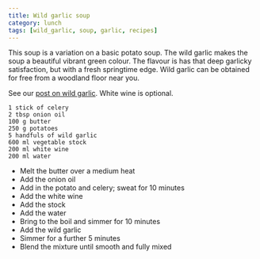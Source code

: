 ```yaml
---
title: Wild garlic soup
category: lunch
tags: [wild_garlic, soup, garlic, recipes]
---
```

This soup is a variation on a basic potato soup. The wild garlic makes the soup a beautiful vibrant green colour. The flavour is has that deep garlicky satisfaction, but with a fresh springtime edge. Wild garlic can be obtained for free from a woodland floor near you. 

See our [post on wild garlic](https://fodblog.github.io/2017/wild_garlic/). White wine is optional. 

	1 stick of celery
	2 tbsp onion oil
	100 g butter
	250 g potatoes 
	5 handfuls of wild garlic
	600 ml vegetable stock 
	200 ml white wine
	200 ml water
	
* Melt the butter over a medium heat
* Add the onion oil
* Add in the potato and celery; sweat for 10 minutes
* Add the white wine
* Add the stock
* Add the water
* Bring to the boil and simmer for 10 minutes
* Add the wild garlic
* Simmer for a further 5 minutes
* Blend the mixture until smooth and fully mixed
